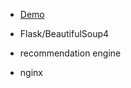 - [Demo](https://pybot-test.herokuapp.com/)

- Flask/BeautifulSoup4
- recommendation engine
- nginx
